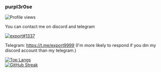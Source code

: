 ### purpl3r0se
![Profile views](https://komarev.com/ghpvc/?username=purpl3r0se)

You can contact me on discord and telegram

[![export#1337](https://discord.c99.nl/widget/theme-1/1078778605456330823.png)](https://discord.c99.nl/)

Telegram: https://t.me/export9999 (I'm more likely to respond if you dm my discord account than my telegram.)

[![Top Langs](https://github-readme-stats.vercel.app/api/top-langs/?username=purpl3r0se&langs_count=10)](https://github.com/anuraghazra/github-readme-stats)  
[![GitHub Streak](http://github-readme-streak-stats.herokuapp.com?user=purpl3r0se&theme=dark&background=000000)](https://git.io/streak-stats)

